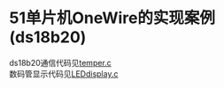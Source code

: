# 51单片机OneWire的实现案例(ds18b20)
 ds18b20通信代码见[temper.c](https://github.com/Qing0Fe/51-mcu/blob/main/temper.c "temper.c")<br>数码管显示代码见[LEDdisplay.c](https://github.com/Qing0Fe/51-mcu/blob/main/LEDdisplay.c "LEDdisplay.c")

